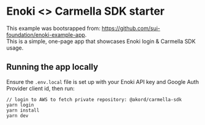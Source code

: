 # Enoki <> Carmella SDK starter

This example was bootsrapped from: https://github.com/sui-foundation/enoki-example-app. \
This is a simple, one-page app that showcases Enoki login & Carmella SDK usage.

## Running the app locally

Ensure the `.env.local` file is set up with your Enoki API key and Google Auth Provider client id, then run:

```
// login to AWS to fetch private repository: @akord/carmella-sdk
yarn login
yarn install
yarn dev
```